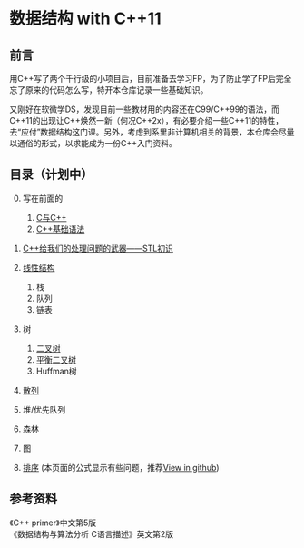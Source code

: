 # 数据结构 with C++11

## 前言

用C++写了两个千行级的小项目后，目前准备去学习FP，为了防止学了FP后完全忘了原来的代码怎么写，特开本仓库记录一些基础知识。

又刚好在软微学DS，发现目前一些教材用的内容还在C99/C++99的语法，而C++11的出现让C++焕然一新（何况C++2x），有必要介绍一些C++11的特性，去“应付”数据结构这门课。另外，考虑到系里非计算机相关的背景，本仓库会尽量以通俗的形式，以求能成为一份C++入门资料。

## 目录（计划中）

0. 写在前面的  
    1. [C与C++](/0-Preface/i.C与C++.md)
    2. [C++基础语法](/0-Preface/ii.C++基础语法.md)

1. [C++给我们的处理问题的武器——STL初识](/1-STL/1-STL.md)
2. [线性结构](/2-Linear/2-Linear.md)  
    1. 栈
    2. 队列
    3. 链表
3. 树  
    1. [二叉树](/3-Tree/3-BinaryTree.md)
    2. [平衡二叉树](/3-Tree/BalancedTree.md)
    3. Huffman树
4. [散列](/4-Hash/4-Hash.md)
5. 堆/优先队列
6. 森林
7. 图
8. [排序](/sort/) (本页面的公式显示有些问题，推荐[View in github](https://github.com/Meidozuki/Meidozuki.github.io/blob/main/Sorting/Sort.md))

## 参考资料

《C++ primer》中文第5版  
《数据结构与算法分析 C语言描述》英文第2版
